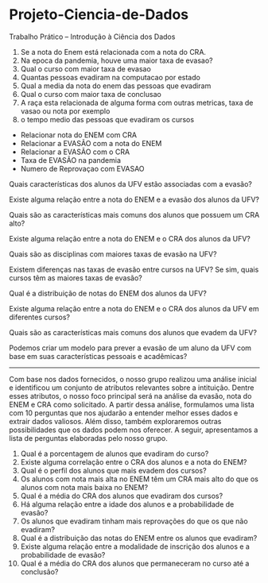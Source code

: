 # Projeto-Ciencia-de-Dados
Trabalho Prático – Introdução à Ciência dos Dados

1. Se  a nota do Enem está relacionada com a nota do CRA.
2. Na epoca da pandemia, houve uma maior taxa de evasao?
3. Qual o curso com maior taxa de evasao
4. Quantas pessoas evadiram na computacao por estado
5. Qual a media da nota do enem das pessoas que evadiram
6. Qual o curso com maior taxa de conclusao
7. A raça esta relacionada de alguma forma com outras metricas, taxa de vasao ou nota por exemplo
8. o tempo medio das pessoas que evadiram os cursos
- Relacionar nota do ENEM com CRA
- Relacionar a EVASÃO com a nota do ENEM
- Relacionar a EVASÃO com o CRA
- Taxa de EVASÃO na pandemia
- Numero de Reprovaçao com EVASAO

Quais características dos alunos da UFV estão associadas com a evasão?

Existe alguma relação entre a nota do ENEM e a evasão dos alunos da UFV?

Quais são as características mais comuns dos alunos que possuem um CRA alto?

Existe alguma relação entre a nota do ENEM e o CRA dos alunos da UFV?

Quais são as disciplinas com maiores taxas de evasão na UFV?

Existem diferenças nas taxas de evasão entre cursos na UFV? Se sim, quais cursos têm as maiores taxas de evasão?

Qual é a distribuição de notas do ENEM dos alunos da UFV?

Existe alguma relação entre a nota do ENEM e o CRA dos alunos da UFV em diferentes cursos?

Quais são as características mais comuns dos alunos que evadem da UFV?

Podemos criar um modelo para prever a evasão de um aluno da UFV com base em suas características pessoais e acadêmicas?

--------

Com base nos dados fornecidos, o nosso grupo realizou uma análise inicial e identificou um conjunto de atributos relevantes sobre a intituição. Dentre esses atributos, o nosso foco principal será na análise da evasão, nota do ENEM e CRA como solicitado. A partir dessa análise, formulamos uma lista com 10 perguntas que nos ajudarão a entender melhor esses dados e extrair dados valiosos. Além disso, também exploraremos outras possibilidades que os dados podem nos oferecer. A seguir, apresentamos a lista de perguntas elaboradas pelo nosso grupo.

1. Qual é a porcentagem de alunos que evadiram do curso?
2. Existe alguma correlação entre o CRA dos alunos e a nota do ENEM?
3. Qual é o perfil dos alunos que mais evadem dos cursos?
4. Os alunos com nota mais alta no ENEM têm um CRA mais alto do que os alunos com nota mais baixa no ENEM?
5. Qual é a média do CRA dos alunos que evadiram dos cursos?
6. Há alguma relação entre a idade dos alunos e a probabilidade de evasão?
7. Os alunos que evadiram tinham mais reprovações do que os que não evadiram?
8. Qual é a distribuição das notas do ENEM entre os alunos que evadiram?
9. Existe alguma relação entre a modalidade de inscrição dos alunos e a probabilidade de evasão?
10. Qual é a média do CRA dos alunos que permaneceram no curso até a conclusão?